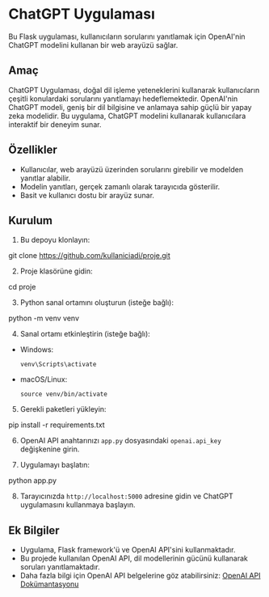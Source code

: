# ChatGPT Uygulaması

Bu Flask uygulaması, kullanıcıların sorularını yanıtlamak için OpenAI'nin ChatGPT modelini kullanan bir web arayüzü sağlar.

## Amaç

ChatGPT Uygulaması, doğal dil işleme yeteneklerini kullanarak kullanıcıların çeşitli konulardaki sorularını yanıtlamayı hedeflemektedir. OpenAI'nin ChatGPT modeli, geniş bir dil bilgisine ve anlamaya sahip güçlü bir yapay zeka modelidir. Bu uygulama, ChatGPT modelini kullanarak kullanıcılara interaktif bir deneyim sunar.

## Özellikler

- Kullanıcılar, web arayüzü üzerinden sorularını girebilir ve modelden yanıtlar alabilir.
- Modelin yanıtları, gerçek zamanlı olarak tarayıcıda gösterilir.
- Basit ve kullanıcı dostu bir arayüz sunar.

## Kurulum

1. Bu depoyu klonlayın:

git clone https://github.com/kullaniciadi/proje.git

2. Proje klasörüne gidin:

cd proje

3. Python sanal ortamını oluşturun (isteğe bağlı):

python -m venv venv

4. Sanal ortamı etkinleştirin (isteğe bağlı):

- Windows:

  ```
  venv\Scripts\activate
  ```

- macOS/Linux:

  ```
  source venv/bin/activate
  ```

5. Gerekli paketleri yükleyin:

pip install -r requirements.txt

6. OpenAI API anahtarınızı `app.py` dosyasındaki `openai.api_key` değişkenine girin.

7. Uygulamayı başlatın:

python app.py

8. Tarayıcınızda `http://localhost:5000` adresine gidin ve ChatGPT uygulamasını kullanmaya başlayın.

## Ek Bilgiler

- Uygulama, Flask framework'ü ve OpenAI API'sini kullanmaktadır.
- Bu projede kullanılan OpenAI API, dil modellerinin gücünü kullanarak soruları yanıtlamaktadır.
- Daha fazla bilgi için OpenAI API belgelerine göz atabilirsiniz: [OpenAI API Dokümantasyonu](https://docs.openai.com/api/)